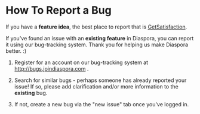 # How To Report a Bug

If you have a **feature idea**, the best place to report that is <a href="http://getsatisfaction.com/diaspora" target="_blank">GetSatisfaction</a>. 

If you've found an issue with an **existing feature** in Diaspora, you can report it using our bug-tracking system. Thank you for helping us make Diaspora better. :)

1. Register for an account on our bug-tracking system at 
<a href="http://bugs.joindiaspora.com/account/register" target="_blank"> http://bugs.joindiaspora.com </a>.

2. Search for similar bugs - perhaps someone has already reported your issue! If so, please add
clarification and/or more information to the **existing** bug.

3. If not, create a new bug via the "new issue" tab once you've logged in.
